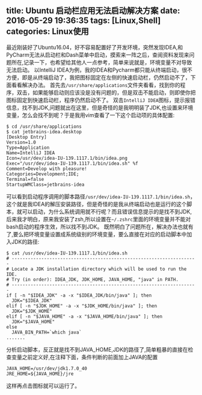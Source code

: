 title: Ubuntu 启动栏应用无法启动解决方案
date: 2016-05-29 19:36:35
tags: [Linux,Shell]
categories: Linux使用
---
最近刚装好了Ubuntu16.04，好不容易配置好了开发环境，突然发现IDEA,和PyCharm无法从启动栏和Dash菜单中启动，摸索来一阵之后，查阅资料发现来问题所在,记录一下，也希望给其他人一点参考，简单来说就是，环境变量不对导致无法启动。
以IntelliJ IDEA为例，我的IDEA和Pycharm都只能从终端启动，很不方便，即是从终端启动了，我把图标固定在左侧的快速启动栏，仍然启动不了，下面看看解决办法。
首先去`/usr/share/applications`文件夹看看，找到你的程序，双击，如果能够启动则应该没是没有问题的，但是双击不能启动，则即使你把图标固定到快速启动栏，程序仍然启动不了。
双击`IntelliJ IDEA`图标，提示报错信息，找不到JDK,问题就出在这里，但是奇怪的是我明明装了JDK,也设置来环境变量，怎么会找不到呢？于是我用vim查看了一下这个启动项的具体配置:
```
$ cd /usr/share/applications
$ cat jetbrains-idea.desktop
[Desktop Entry]
Version=1.0
Type=Application
Name=IntelliJ IDEA
Icon=/usr/dev/idea-IU-139.1117.1/bin/idea.png
Exec="/usr/dev/idea-IU-139.1117.1/bin/idea.sh" %f
Comment=Develop with pleasure!
Categories=Development;IDE;
Terminal=false
StartupWMClass=jetbrains-idea
```
可以看到启动程序调用的脚本路径`/usr/dev/idea-IU-139.1117.1/bin/idea.sh`，这个就是我IDEA的解压安装路径，但是奇怪的是我从终端启动也是运行的这个脚本，就可以启动，为什么系统调用就不行呢？而且错误信息提示的是找不到JDK,后来我才明白，原来我安装了zsh,所以设置在`~/.zshrc`里面的环境变量并不能对bash启动的程序生效，所以找不到JDK。
既然明白了问题所在，解决办法也就有了,要么把环境变量设置成系统级别的环境变量，要么直接在对应的启动脚本中加入JDK的路径:
```
$ cat /usr/dev/idea-IU-139.1117.1/bin/idea.sh
# ---------------------------------------------------------------------
# Locate a JDK installation directory which will be used to run the IDE.
# Try (in order): IDEA_JDK, JDK_HOME, JAVA_HOME, "java" in PATH.
# ---------------------------------------------------------------------
if [ -n "$IDEA_JDK" -a -x "$IDEA_JDK/bin/java" ]; then
  JDK="$IDEA_JDK"
elif [ -n "$JDK_HOME" -a -x "$JDK_HOME/bin/java" ]; then
  JDK="$JDK_HOME"
elif [ -n "$JAVA_HOME" -a -x "$JAVA_HOME/bin/java" ]; then
  JDK="$JAVA_HOME"
else
  JAVA_BIN_PATH=`which java`
.......
```
分析启动脚本，反正就是找不到JAVA_HOME,JDK的路径了,简单粗暴的直接在检查变量之前定义好,在注释下面，条件判断的前面加上JAVA的配置
```
JAVA_HOME=/usr/dev/jdk1.7.0_40
JRE_HOME=${JAVA_HOME}/jre
```
这样再点击图标就可以运行了。
